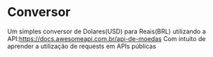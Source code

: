 # Conversor
 
 Um simples conversor de Dolares(USD) para Reais(BRL) utilizando a API:https://docs.awesomeapi.com.br/api-de-moedas
 Com intuito de aprender a utilização de requests em APIs públicas
